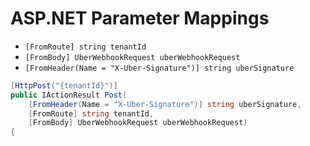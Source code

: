 # ASP.NET Parameter Mappings

* `[FromRoute] string tenantId`
* `[FromBody] UberWebhookRequest uberWebhookRequest`
* `[FromHeader(Name = "X-Uber-Signature")] string uberSignature`

```csharp
[HttpPost("{tenantId}")]
public IActionResult Post(
    [FromHeader(Name = "X-Uber-Signature")] string uberSignature,
    [FromRoute] string tenantId,
    [FromBody] UberWebhookRequest uberWebhookRequest)
{

```
